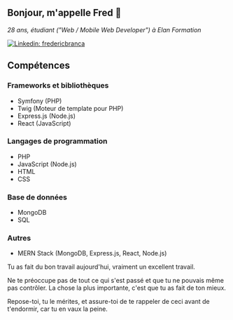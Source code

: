 <h2> Bonjour, m'appelle Fred 🙂</h2>

<p><em>28 ans, étudiant ("Web / Mobile Web Developer") à Elan Formation</em></p>

[![Linkedin: fredericbranca](https://img.shields.io/badge/-fredericbranca-blue?style=flat-square&logo=Linkedin&logoColor=white&link=https://www.linkedin.com/in/frederic-branca/)](https://www.linkedin.com/in/frederic-branca/)

## Compétences

### Frameworks et bibliothèques
- Symfony (PHP)
- Twig (Moteur de template pour PHP)
- Express.js (Node.js)
- React (JavaScript)

### Langages de programmation
- PHP
- JavaScript (Node.js)
- HTML
- CSS

### Base de données
- MongoDB
- SQL

### Autres
- MERN Stack (MongoDB, Express.js, React, Node.js)

<div>
<p>Tu as fait du bon travail aujourd'hui, vraiment un excellent travail.</p>
<p>Ne te préoccupe pas de tout ce qui s'est passé et que tu ne pouvais même pas contrôler. La chose la plus importante, c'est que tu as fait de ton mieux.</p>
<p>Repose-toi, tu le mérites, et assure-toi de te rappeler de ceci avant de t'endormir, car tu en vaux la peine.</p>
</div>
